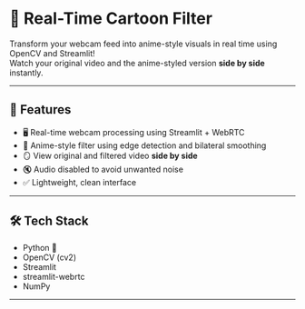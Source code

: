 # 🎥 Real-Time Cartoon Filter
                              
Transform your webcam feed into anime-style visuals in real time using OpenCV and Streamlit!      
Watch your original video and the anime-styled version **side by side** instantly. 

--- 

## 🚀 Features

- 🖥️ Real-time webcam processing using Streamlit + WebRTC
- 🎨 Anime-style filter using edge detection and bilateral smoothing
- 🪞 View original and filtered video **side by side**
- 🔇 Audio disabled to avoid unwanted noise
- ✅ Lightweight, clean interface

---

## 🛠️ Tech Stack

- Python 🐍
- OpenCV (cv2)
- Streamlit
- streamlit-webrtc
- NumPy

---


